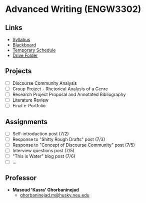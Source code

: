 # Advanced Writing (ENGW3302)

## Links

- [Syllabus](https://northeastern.blackboard.com/bbcswebdav/pid-18997730-dt-content-rid-42536579_1/courses/ENGW3302.61240.201860/Syllabus%20-%20ENGW3302%2C%20CRN%2061240%2C%20Sec%2010%2C%20Summer%202%2C%202018.pdf)
- [Blackboard](https://northeastern.blackboard.com/webapps/blackboard/execute/modulepage/view?course_id=_2569300_1&cmp_tab_id=_494566_1&mode=view)
- [Temporary Schedule](https://northeastern.blackboard.com/bbcswebdav/pid-18997731-dt-content-rid-42536580_1/courses/ENGW3302.61240.201860/Temporary%20Schedule.pdf)
- [Drive Folder](https://drive.google.com/drive/u/0/folders/1aUkKAn-r7Qtj5I655zPgryiNExs_8pSd)

## Projects

- [ ] Discourse Community Analysis
- [ ] Group Project - Rhetorical Analysis of a Genre
- [ ] Research Project Proposal and Annotated Bibliography
- [ ] Literature Review
- [ ] Final e-Portfolio

## Assignments

- [ ] Self-introduction post (7/2)
- [ ] Response to "Shitty Rough Drafts" post (7/3)
- [ ] Response to "Concept of Discourse Community" post (7/5)
- [ ] Interview questions post (7/5)
- [ ] "This is Water" blog post (7/6)
- [ ] ...

## Professor

- **Masoud 'Kasra' Ghorbaninejad**
  - ghorbaninejad.m@husky.neu.edu
